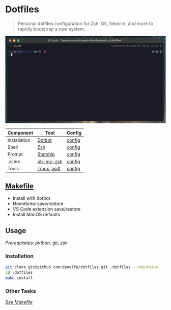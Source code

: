 # Dotfiles

> Personal dotfiles configuration for Zsh, Git, Neovim, and more to rapidly
> bootstrap a new system.

![Image](preview.png)

| Component    | Tool                                                                    | Config                          |
| ------------ | ----------------------------------------------------------------------- | ------------------------------- |
| Installation | [Dotbot](https://github.com/anishathalye/dotbot)                        | [config](./install.conf.yaml)   |
| Shell        | [Zsh](https://www.zsh.org/)                                             | [config](./shell/zsh/)          |
| Prompt       | [Starship](https://starship.rs/)                                        | [config](./shell/starship.toml) |
| .zshrc       | [oh-my-zsh](https://github.com/robbyrussell/oh-my-zsh)                  | [config](./zsh/zshrc.zsh)       |
| Tools        | [Tmux](https://github.com/tmux/tmux/wiki), [asdf](https://asdf-vm.com/) | [config](./tools)               |

## [Makefile](./Makefile)

- Install with dotbot
- Homebrew save/restore
- VS Code extension save/restore
- Install MacOS defaults

## Usage

_Prerequisites: python, git, zsh_

### Installation

```sh
git clone git@github.com:denolfe/dotfiles.git .dotfiles --recursive
cd .dotfiles
make install
```

### Other Tasks

_[See Makefile](./Makefile)_
